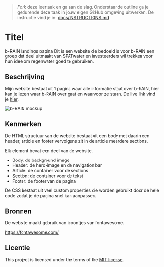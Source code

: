 > _Fork_ deze leertaak en ga aan de slag. 
Onderstaande outline ga je gedurende deze taak in jouw eigen GitHub omgeving uitwerken. 
De instructie vind je in: [docs/INSTRUCTIONS.md](docs/INSTRUCTIONS.md)

# Titel
b-RAIN landings pagina
Dit is een website die bedoeld is voor b-RAIN een groep dat deel uitmaakt van SPATwater
en investeerders wil trekken voor hun idee om regenwater goed te gebruiken.

## Beschrijving
<!-- In de Beschrijving staat hoe je project er uit ziet, hoe het werkt en wat je er mee kan. -->
<!-- Voeg een mooie poster visual toe 📸 -->
<!-- Voeg een link toe naar Github Pages 🌐-->
Mijn website bestaat uit 1 pagina waar alle informatie staat over b-RAIN, hier kan je lezen
waar b-RAIN over gaat en waarvoor ze staan.
De live link vind je [hier](https://mossati.github.io/look-and-feel-corporate-identity/).

![b-RAIN mockup](https://github.com/Mossati/look-and-feel-corporate-identity/assets/47789542/99d4a093-bf89-4827-9719-369898547d8c)


## Kenmerken
<!-- Bij Kenmerken staat welke technieken zijn gebruikt en hoe. Wat is de HTML structuur? Wat zijn de belangrijkste dingen in CSS? Wat is er met Javascript gedaan en hoe? Misschien heb je een framwork of library gebruikt? -->
De HTML structuur van de website bestaat uit een body met daarin een header, article en footer vervolgens zit in de article meerdere sections.

Elk element bevat een deel van de website.
* Body: de background image
* Header: de hero-image en de navigation bar
* Article: de container voor de sections
* Section: de container voor de tekst
* Footer: de footer van de pagina

De CSS bestaat uit veel custom properties die worden gebruikt door de hele code zodat je de pagina snel kan aanpassen.

## Bronnen
De website maakt gebruik van icoontjes van fontawesome.

https://fontawesome.com/

## Licentie

This project is licensed under the terms of the [MIT license](./LICENSE).
